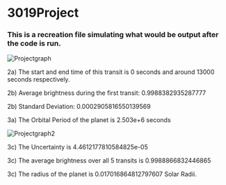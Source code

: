 # 3019Project
### This is a recreation file simulating what would be output after the code is run.


![Projectgraph](https://gyazo.com/b79403f0272fa0778482920e9b575a68.png)

2a) The start and end time of this transit is 0 seconds and around 13000 seconds respectively.

2b) Average brightness during the first transit: 0.9988382935287777

2b) Standard Deviation: 0.0002905816550139569

3a) The Orbital Period of the planet is 2.503e+6 seconds

![Projectgraph2](https://gyazo.com/4697941fb4492ab8d49e9351ba333719.png)

3c) The Uncertainty is 4.4612177810584825e-05

3c) The average brightness over all 5 transits is 0.9988866832446865

3c) The radius of the planet is 0.017016864812797607 Solar Radii.
